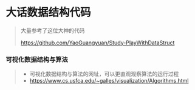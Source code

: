 # 大话数据结构代码

>大量参考了这位大神的代码
>
>https://github.com/YaoGuangyuan/Study-PlayWithDataStruct

### 可视化数据结构与算法

>- 可视化数据结构与算法的网址，可以更直观观察算法的运行过程
>- https://www.cs.usfca.edu/~galles/visualization/Algorithms.html

